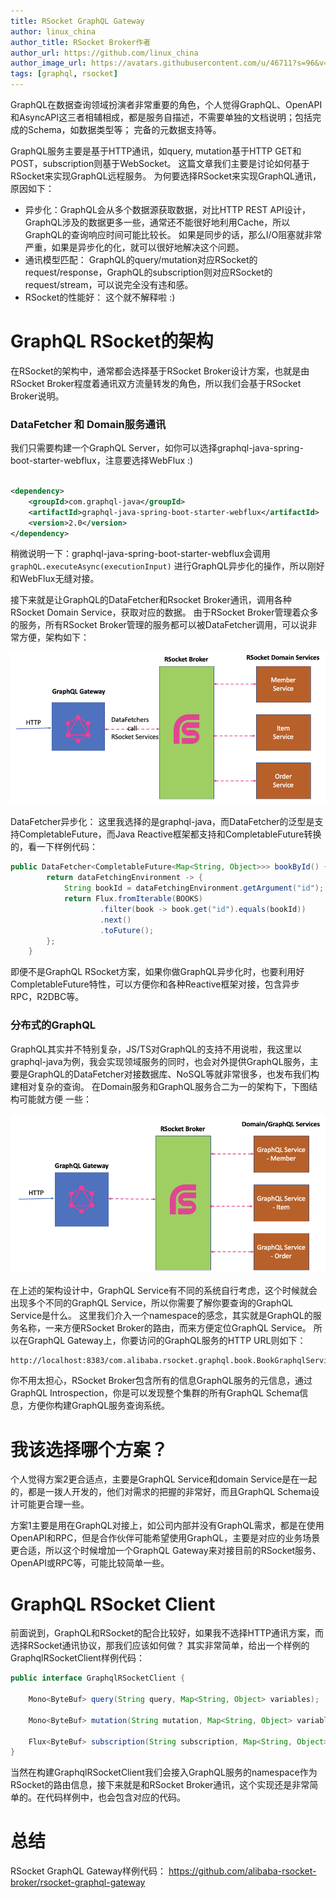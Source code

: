 ```yaml
---
title: RSocket GraphQL Gateway
author: linux_china
author_title: RSocket Broker作者
author_url: https://github.com/linux_china
author_image_url: https://avatars.githubusercontent.com/u/46711?s=96&v=4
tags: [graphql, rsocket]
---
```


GraphQL在数据查询领域扮演者非常重要的角色，个人觉得GraphQL、OpenAPI和AsyncAPI这三者相辅相成，都是服务自描述，不需要单独的文档说明；包括完成的Schema，如数据类型等； 完备的元数据支持等。

GraphQL服务主要是基于HTTP通讯，如query, mutation基于HTTP GET和POST，subscription则基于WebSocket。 这篇文章我们主要是讨论如何基于RSocket来实现GraphQL远程服务。 为何要选择RSocket来实现GraphQL通讯，原因如下：

* 异步化：GraphQL会从多个数据源获取数据，对比HTTP REST API设计，GraphQL涉及的数据更多一些，通常还不能很好地利用Cache，所以GraphQL的查询响应时间可能比较长。 如果是同步的话，那么I/O阻塞就非常严重，如果是异步化的化，就可以很好地解决这个问题。
* 通讯模型匹配： GraphQL的query/mutation对应RSocket的request/response，GraphQL的subscription则对应RSocket的request/stream，可以说完全没有违和感。
* RSocket的性能好： 这个就不解释啦 :)

# GraphQL RSocket的架构

在RSocket的架构中，通常都会选择基于RSocket Broker设计方案，也就是由RSocket Broker程度着通讯双方流量转发的角色，所以我们会基于RSocket Broker说明。

### DataFetcher 和 Domain服务通讯

我们只需要构建一个GraphQL Server，如你可以选择graphql-java-spring-boot-starter-webflux，注意要选择WebFlux :)

```xml

<dependency>
    <groupId>com.graphql-java</groupId>
    <artifactId>graphql-java-spring-boot-starter-webflux</artifactId>
    <version>2.0</version>
</dependency>
```

稍微说明一下：graphql-java-spring-boot-starter-webflux会调用 `graphQL.executeAsync(executionInput)` 进行GraphQL异步化的操作，所以刚好和WebFlux无缝对接。

接下来就是让GraphQL的DataFetcher和Rsocket Broker通讯，调用各种RSocket Domain Service，获取对应的数据。 由于RSocket Broker管理着众多的服务，所有RSocket Broker管理的服务都可以被DataFetcher调用，可以说非常方便，架构如下：

![RSocket GraphQL Gateway](../static/img/blogs/rsocket-graphql-gateway-1.png)

DataFetcher异步化： 这里我选择的是graphql-java，而DataFetcher的泛型是支持CompletableFuture，而Java Reactive框架都支持和CompletableFuture转换的，看一下样例代码：

```java
public DataFetcher<CompletableFuture<Map<String, Object>>> bookById() {
        return dataFetchingEnvironment -> {
            String bookId = dataFetchingEnvironment.getArgument("id");
            return Flux.fromIterable(BOOKS)
                    .filter(book -> book.get("id").equals(bookId))
                    .next()
                    .toFuture();
        };
    }
```

即便不是GraphQL RSocket方案，如果你做GraphQL异步化时，也要利用好CompletableFuture特性，可以方便你和各种Reactive框架对接，包含异步RPC，R2DBC等。

### 分布式的GraphQL

GraphQL其实并不特别复杂，JS/TS对GraphQL的支持不用说啦，我这里以graphql-java为例，我会实现领域服务的同时，也会对外提供GraphQL服务，主要是GraphQL的DataFetcher对接数据库、NoSQL等就非常很多，也发布我们构建相对复杂的查询。 在Domain服务和GraphQL服务合二为一的架构下，下图结构可能就方便 一些：

![RSocket GraphQL Gateway](../static/img/blogs/rsocket-graphql-gateway-2.png)

在上述的架构设计中，GraphQL Service有不同的系统自行考虑，这个时候就会出现多个不同的GraphQL Service，所以你需要了解你要查询的GraphQL Service是什么。 这里我们介入一个namespace的感念，其实就是GraphQL的服务名称，一来方便RSocket Broker的路由，而来方便定位GraphQL Service。 所以在GraphQL
Gateway上，你要访问的GraphQL服务的HTTP URL则如下：

```
http://localhost:8383/com.alibaba.rsocket.graphql.book.BookGraphqlService/graphql
```

你不用太担心，RSocket Broker包含所有的信息GraphQL服务的元信息，通过GraphQL Introspection，你是可以发现整个集群的所有GraphQL Schema信息，方便你构建GraphQL服务查询系统。

# 我该选择哪个方案？

个人觉得方案2更合适点，主要是GraphQL Service和domain Service是在一起的，都是一拨人开发的，他们对需求的把握的非常好，而且GraphQL Schema设计可能更合理一些。

方案1主要是用在GraphQL对接上，如公司内部并没有GraphQL需求，都是在使用OpenAPI和RPC，但是合作伙伴可能希望使用GraphQL，主要是对应的业务场景更合适，所以这个时候增加一个GraphQL Gateway来对接目前的RSocket服务、OpenAPI或RPC等，可能比较简单一些。

# GraphQL RSocket Client

前面说到，GraphQL和RSocket的配合比较好，如果我不选择HTTP通讯方案，而选择RSocket通讯协议，那我们应该如何做？ 其实非常简单，给出一个样例的GraphqlRSocketClient样例代码：

```java
public interface GraphqlRSocketClient {

    Mono<ByteBuf> query(String query, Map<String, Object> variables);

    Mono<ByteBuf> mutation(String mutation, Map<String, Object> variables);

    Flux<ByteBuf> subscription(String subscription, Map<String, Object> variables);
}
```

当然在构建GraphqlRSocketClient我们会接入GraphQL服务的namespace作为RSocket的路由信息，接下来就是和RSocket Broker通讯，这个实现还是非常简单的。在代码样例中，也会包含对应的代码。

# 总结

RSocket GraphQL Gateway样例代码： https://github.com/alibaba-rsocket-broker/rsocket-graphql-gateway

